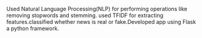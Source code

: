 Used Natural Language Processing(NLP) for performing operations like removing stopwords and stemming. used TFIDF for extracting features.classified whether news is real or fake.Developed app using Flask a python framework.
